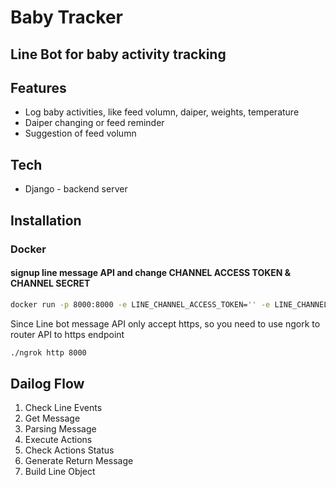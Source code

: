

# Baby Tracker
## Line Bot for baby activity tracking

## Features
- Log baby activities, like feed volumn, daiper, weights, temperature
- Daiper changing or feed reminder
- Suggestion of feed volumn

## Tech
- Django - backend server

## Installation
### Docker
#### signup line message API and change CHANNEL ACCESS TOKEN & CHANNEL SECRET
```sh
docker run -p 8000:8000 -e LINE_CHANNEL_ACCESS_TOKEN='' -e LINE_CHANNEL_SECRET='' rejectsgallery/baby_tracker:1.2 .
```
Since Line bot message API only accept https, so you need to use ngork to router API to https endpoint
```sh
./ngrok http 8000
```

## Dailog Flow
1. Check Line Events
2. Get Message
3. Parsing Message
4. Execute Actions
5. Check Actions Status
6. Generate Return Message
7. Build Line Object